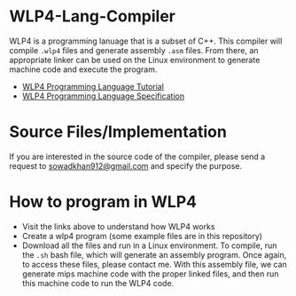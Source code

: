 # WLP4-Lang-Compiler
WLP4 is a programming lanuage that is a subset of C++. This compiler will compile ```.wlp4``` files and generate assembly ```.asm``` files. From there, an appropriate linker can be used on the Linux environment to generate machine code and execute the program.

- [WLP4 Programming Language Tutorial](https://student.cs.uwaterloo.ca/~cs241/wlp4/WLP4tutorial.html)
- [WLP4 Programming Language Specification](https://student.cs.uwaterloo.ca/~cs241/wlp4/WLP4.html)

# Source Files/Implementation
If you are interested in the source code of the compiler, please send a request to sowadkhan912@gmail.com and specify the purpose. 

# How to program in WLP4
- Visit the links above to understand how WLP4 works
- Create a wlp4 program (some example files are in this repository)
- Download all the files and run in a Linux environment. To compile, run the ```.sh``` bash file, which will generate an assembly program. Once again, to access these files, please contact me. With this assembly file, we can generate mips machine code with the proper linked files, and then run this machine code to run the WLP4 code.  
